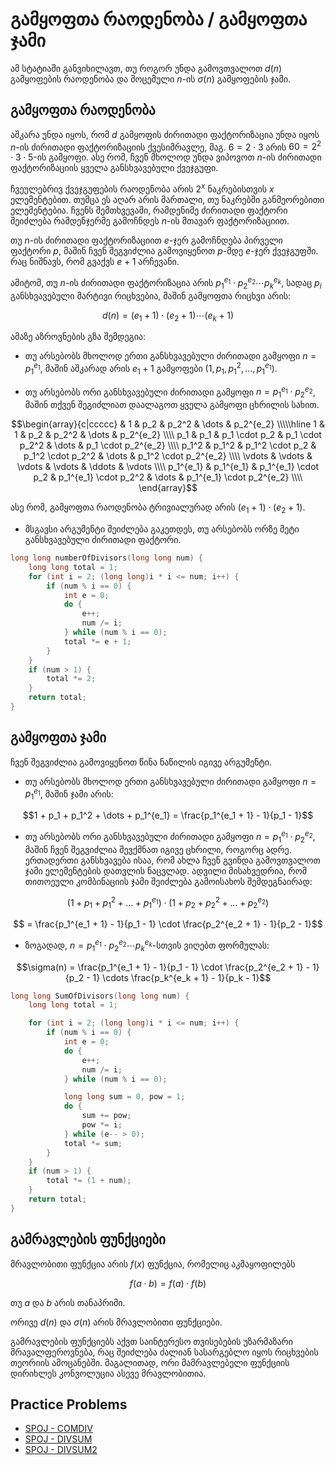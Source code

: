 # გამყოფთა რაოდენობა / გამყოფთა ჯამი

ამ სტატიაში განვიხილავთ, თუ როგორ უნდა გამოვთვალოთ $d(n)$ გამყოფების რაოდენობა და მოცემული $n$-ის $\sigma(n)$ გამყოფების ჯამი.

## გამყოფთა რაოდენობა

აშკარა უნდა იყოს, რომ $d$ გამყოფის ძირითადი ფაქტორიზაცია უნდა იყოს $n$-ის ძირითადი ფაქტორიზაციის ქვესიმრავლე, მაგ. $6 = 2 \cdot 3$ არის $60 = 2^2 \cdot 3 \cdot 5$-ის გამყოფი.
ასე რომ, ჩვენ მხოლოდ უნდა ვიპოვოთ $n$-ის ძირითადი ფაქტორიზაციის ყველა განსხვავებული ქვეჯგუფი.

ჩვეულებრივ ქვეჯგუფების რაოდენობა არის $2^x$ ნაკრებისთვის $x$ ელემენტებით.
თუმცა ეს აღარ არის მართალი, თუ ნაკრებში განმეორებითი ელემენტებია. ჩვენს შემთხვევაში, რამდენიმე ძირითადი ფაქტორი შეიძლება რამდენჯერმე გამოჩნდეს $n$-ის მთავარ ფაქტორიზაციით.

თუ $n$-ის ძირითადი ფაქტორიზაციით $e$-ჯერ გამოჩნდება პირველი ფაქტორი $p$, მაშინ ჩვენ შეგვიძლია გამოვიყენოთ $p$-მდე $e$-ჯერ ქვეჯგუფში.
რაც ნიშნავს, რომ გვაქვს $e+1$ არჩევანი.

ამიტომ, თუ $n$-ის ძირითადი ფაქტორიზაცია არის $p_1^{e_1} \cdot p_2^{e_2} \cdots p_k^{e_k}$, სადაც $p_i$ განსხვავებული მარტივი რიცხვებია, მაშინ გამყოფთა რიცხვი არის:

$$d(n) = (e_1 + 1) \cdot (e_2 + 1) \cdots (e_k + 1)$$

ამაზე აზროვნების გზა შემდეგია:

* თუ არსებობს მხოლოდ ერთი განსხვავებული ძირითადი გამყოფი $n = p_1^{e_1}$, მაშინ აშკარად არის $e_1 + 1$ გამყოფები ($1, p_1, p_1^2, \dots, p_1^{e_1}$).

* თუ არსებობს ორი განსხვავებული ძირითადი გამყოფი $n = p_1^{e_1} \cdot p_2^{e_2}$, მაშინ თქვენ შეგიძლიათ დაალაგოთ ყველა გამყოფი ცხრილის სახით.

$$\begin{array}{c|ccccc}
& 1 & p_2 & p_2^2 & \dots & p_2^{e_2} \\\\\hline
1 & 1 & p_2 & p_2^2 & \dots & p_2^{e_2} \\\\
p_1 & p_1 & p_1 \cdot p_2 & p_1 \cdot p_2^2 & \dots & p_1 \cdot p_2^{e_2} \\\\
p_1^2 & p_1^2 & p_1^2 \cdot p_2 & p_1^2 \cdot p_2^2 & \dots & p_1^2 \cdot p_2^{e_2} \\\\
\vdots & \vdots & \vdots & \vdots & \ddots & \vdots \\\\
p_1^{e_1} & p_1^{e_1} & p_1^{e_1} \cdot p_2 & p_1^{e_1} \cdot p_2^2 & \dots & p_1^{e_1} \cdot p_2^{e_2} \\\\
\end{array}$$

ასე რომ, გამყოფთა რაოდენობა ტრივიალურად არის $(e_1 + 1) \cdot (e_2 + 1)$.

* მსგავსი არგუმენტი შეიძლება გაკეთდეს, თუ არსებობს ორზე მეტი განსხვავებული ძირითადი ფაქტორი.

```cpp
long long numberOfDivisors(long long num) {
    long long total = 1;
    for (int i = 2; (long long)i * i <= num; i++) {
        if (num % i == 0) {
            int e = 0;
            do {
                e++;
                num /= i;
            } while (num % i == 0);
            total *= e + 1;
        }
    }
    if (num > 1) {
        total *= 2;
    }
    return total;
}
```

## გამყოფთა ჯამი

ჩვენ შეგვიძლია გამოვიყენოთ წინა ნაწილის იგივე არგუმენტი.

* თუ არსებობს მხოლოდ ერთი განსხვავებული ძირითადი გამყოფი $n = p_1^{e_1}$, მაშინ ჯამი არის:

$$1 + p_1 + p_1^2 + \dots + p_1^{e_1} = \frac{p_1^{e_1 + 1} - 1}{p_1 - 1}$$

* თუ არსებობს ორი განსხვავებული ძირითადი გამყოფი $n = p_1^{e_1} \cdot p_2^{e_2}$, მაშინ ჩვენ შეგვიძლია შევქმნათ იგივე ცხრილი, როგორც ადრე.
  ერთადერთი განსხვავება ისაა, რომ ახლა ჩვენ გვინდა გამოვთვალოთ ჯამი ელემენტების დათვლის ნაცვლად.
  ადვილი მისახვედრია, რომ თითოეული კომბინაციის ჯამი შეიძლება გამოისახოს შემდეგნაირად:

$$\left(1 + p_1 + p_1^2 + \dots + p_1^{e_1}\right) \cdot \left(1 + p_2 + p_2^2 + \dots + p_2^{e_2}\right)$$

$$ = \frac{p_1^{e_1 + 1} - 1}{p_1 - 1} \cdot \frac{p_2^{e_2 + 1} - 1}{p_2 - 1}$$

* ზოგადად, $n = p_1^{e_1} \cdot p_2^{e_2} \cdots p_k^{e_k}$-სთვის ვიღებთ ფორმულას:

$$\sigma(n) = \frac{p_1^{e_1 + 1} - 1}{p_1 - 1} \cdot \frac{p_2^{e_2 + 1} - 1}{p_2 - 1} \cdots \frac{p_k^{e_k + 1} - 1}{p_k - 1}$$

```cpp
long long SumOfDivisors(long long num) {
    long long total = 1;

    for (int i = 2; (long long)i * i <= num; i++) {
        if (num % i == 0) {
            int e = 0;
            do {
                e++;
                num /= i;
            } while (num % i == 0);

            long long sum = 0, pow = 1;
            do {
                sum += pow;
                pow *= i;
            } while (e-- > 0);
            total *= sum;
        }
    }
    if (num > 1) {
        total *= (1 + num);
    }
    return total;
}
```

## გამრავლების ფუნქციები

მრავლობითი ფუნქცია არის $f(x)$ ფუნქცია, რომელიც აკმაყოფილებს

$$f(a \cdot b) = f(a) \cdot f(b)$$

თუ $a$ და $b$ არის თანაპრიმი.

ორივე $d(n)$ და $\sigma(n)$ არის მრავლობითი ფუნქციები.

გამრავლების ფუნქციებს აქვთ საინტერესო თვისებების უზარმაზარი მრავალფეროვნება, რაც შეიძლება ძალიან სასარგებლო იყოს რიცხვების თეორიის ამოცანებში.
მაგალითად, ორი მამრავლებელი ფუნქციის დირიხლეს კონვოლუცია ასევე მრავლობითია.

## Practice Problems

  - [SPOJ - COMDIV](https://www.spoj.com/problems/COMDIV/)
  - [SPOJ - DIVSUM](https://www.spoj.com/problems/DIVSUM/)
  - [SPOJ - DIVSUM2](https://www.spoj.com/problems/DIVSUM2/)
